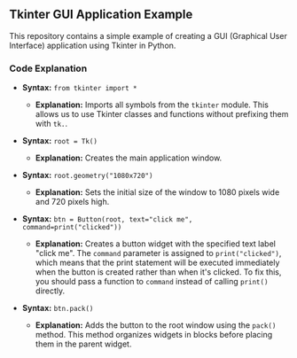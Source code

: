 ## Tkinter GUI Application Example

This repository contains a simple example of creating a GUI (Graphical User Interface) application using Tkinter in Python.

### Code Explanation

- **Syntax:** `from tkinter import *`
  - **Explanation:** Imports all symbols from the `tkinter` module. This allows us to use Tkinter classes and functions without prefixing them with `tk.`.

- **Syntax:** `root = Tk()`
  - **Explanation:** Creates the main application window.

- **Syntax:** `root.geometry("1080x720")`
  - **Explanation:** Sets the initial size of the window to 1080 pixels wide and 720 pixels high.

- **Syntax:** `btn = Button(root, text="click me", command=print("clicked"))`
  - **Explanation:** Creates a button widget with the specified text label "click me". The `command` parameter is assigned to `print("clicked")`, which means that the print statement will be executed immediately when the button is created rather than when it's clicked. To fix this, you should pass a function to `command` instead of calling `print()` directly.

- **Syntax:** `btn.pack()`
  - **Explanation:** Adds the button to the root window using the `pack()` method. This method organizes widgets in blocks before placing them in the parent widget.
